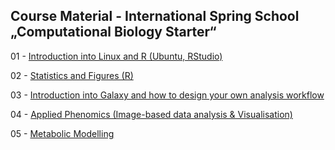 ## Course Material - International Spring School „Computational Biology Starter“ 

01 - [Introduction into Linux and R (Ubuntu, RStudio)](01_introduction_linux_and_r)

02 - [Statistics and Figures (R)](02_statistics_and_figures)

03 - [Introduction into Galaxy and how to design your own analysis workflow](03_galaxy)

04 - [Applied Phenomics (Image-based data analysis & Visualisation)](04_applied_phenomics)

05 - [Metabolic Modelling](05_metabolic_modelling)
